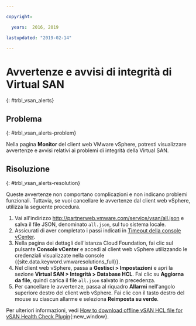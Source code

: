 ```yaml
---

copyright:

  years:  2016, 2019

lastupdated: "2019-02-14"

---
```


# Avvertenze e avvisi di integrità di Virtual SAN
{: #trbl_vsan_alerts}

## Problema
{: #trbl_vsan_alerts-problem}

Nella pagina **Monitor** del client web VMware vSphere, potresti visualizzare avvertenze e avvisi relativi ai problemi di integrità della Virtual SAN.

## Risoluzione
{: #trbl_vsan_alerts-resolution}

Queste avvertenze non comportano complicazioni e non indicano problemi funzionali. Tuttavia, se vuoi cancellare le avvertenze dal client web vSphere,
utilizza la seguente procedura.

1. Vai all'indirizzo http://partnerweb.vmware.com/service/vsan/all.json e salva il file JSON, denominato `all.json`, sul tuo sistema locale.
2. Assicurati di aver completato i passi indicati in [Timeout della console vCenter](/docs/services/vmwaresolutions/vmonic?topic=vmware-solutions-trbl_timeout_vc_console).
3. Nella pagina dei dettagli dell'istanza Cloud Foundation, fai clic sul pulsante **Console vCenter** e accedi al client web vSphere utilizzando le credenziali visualizzate nella console {{site.data.keyword.vmwaresolutions_full}}.
4. Nel client web vSphere, passa a **Gestisci > Impostazioni** e apri la sezione **Virtual SAN > Integrità > Database HCL**. Fai clic su **Aggiorna da file**, quindi carica il file `all.json` salvato in precedenza.
5. Per cancellare le avvertenze, passa al riquadro **Allarmi** nell'angolo superiore destro del client web vSphere. Fai clic con il tasto destro del mouse su ciascun allarme e seleziona **Reimposta su verde**.

Per ulteriori informazioni, vedi [How to download offline vSAN HCL file for vSAN Health Check Plugin](http://www.virtuallyghetto.com/2015/05/how-to-download-offline-vsan-hcl-file-for-vsan-health-check-plugin.html){:new_window}.
